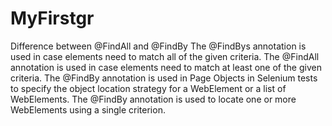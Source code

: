 # MyFirstgr

Difference between @FindAll and @FindBy
The @FindBys annotation is used in case elements need to match all of the given criteria. The @FindAll annotation is used in case elements need to match at least one of the given criteria.
The @FindBy annotation is used in Page Objects in Selenium tests to specify the object location strategy for a WebElement or a list of WebElements.
The @FindBy annotation is used to locate one or more WebElements using a single criterion.